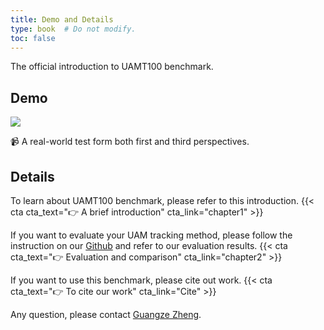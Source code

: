```yaml
---
title: Demo and Details
type: book  # Do not modify.
toc: false
---
```


The official introduction to UAMT100 benchmark.

## Demo

![](/images/SiamSA.gif)

📹 A real-world test form both first and third perspectives.

## Details

To learn about UAMT100 benchmark, please refer to this introduction.
{{< cta cta_text="👉 A brief introduction" cta_link="chapter1" >}}

If you want to evaluate your UAM tracking method, please follow the instruction on our [Github](https://github.com/vision4robotics/SiamSA) and refer to our evaluation results.
{{< cta cta_text="👉 Evaluation and comparison" cta_link="chapter2" >}}

If you want to use this benchmark, please cite out work.
{{< cta cta_text="👉 To cite our work" cta_link="Cite" >}}

Any question, please contact [Guangze Zheng](https://zhengguangze.netlify.app/).